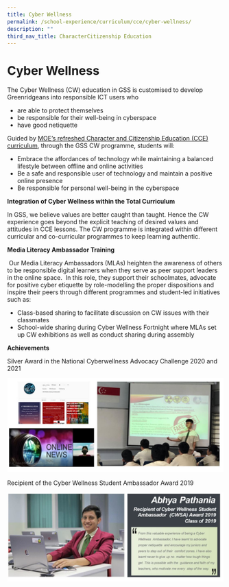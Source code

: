 ```yaml
---
title: Cyber Wellness
permalink: /school-experience/curriculum/cce/cyber-wellness/
description: ""
third_nav_title: CharacterCitizenship Education
---
```

# **Cyber Wellness**

The Cyber Wellness (CW) education in GSS is customised to develop Greenridgeans into responsible ICT users who

*   are able to protect themselves
*   be responsible for their well-being in cyberspace
*   have good netiquette

Guided by [MOE’s refreshed Character and Citizenship Education (CCE) curriculum](/files/2021%20Character%20and%20Citizenship%20Education%20Syllabus-Secondary.pdf), through the GSS CW programme, students will:

*   Embrace the affordances of technology while maintaining a balanced lifestyle between offline and online activities
*   Be a safe and responsible user of technology and maintain a positive online presence
*   Be responsible for personal well-being in the cyberspace

  

**Integration of Cyber Wellness within the Total Curriculum**

In GSS, we believe values are better caught than taught. Hence the CW experience goes beyond the explicit teaching of desired values and attitudes in CCE lessons. The CW programme is integrated within different curricular and co-curricular programmes to keep learning authentic.

**Media Literacy Ambassador Training**  

 Our Media Literacy Ambassadors (MLAs) heighten the awareness of others to be responsible digital learners when they serve as peer support leaders in the online space.  In this role, they support their schoolmates, advocate for positive cyber etiquette by role-modelling the proper dispositions and inspire their peers through different programmes and student-led initiatives such as:

*   Class-based sharing to facilitate discussion on CW issues with their classmates
*   School-wide sharing during Cyber Wellness Fortnight where MLAs set up CW exhibitions as well as conduct sharing during assembly

  

**Achievements**

Silver Award in the National Cyberwellness Advocacy Challenge 2020 and 2021

![](/images/cce.jpg)

Recipient of the Cyber Wellness Student Ambassador Award 2019

![](/images/cce1.jpg)